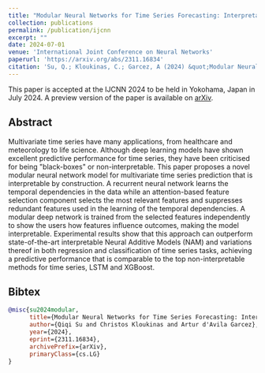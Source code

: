 ```yaml
---
title: "Modular Neural Networks for Time Series Forecasting: Interpretability and Feature Selection using Attention"
collection: publications
permalink: /publication/ijcnn
excerpt: ""
date: 2024-07-01
venue: 'International Joint Conference on Neural Networks'
paperurl: 'https://arxiv.org/abs/2311.16834'
citation: 'Su, Q.; Kloukinas, C.; Garcez, A (2024) &quot;Modular Neural Networks for Time Series Forecasting: Interpretability and Feature Selection using Attention.&quot; <i>arxiv.org/abs/2311.16834</i>'
---
```


This paper is accepted at the IJCNN 2024 to be held in Yokohama, Japan in July 2024. A preview version of the paper
is available on [arXiv](https://arxiv.org/abs/2311.16834). 

## Abstract

Multivariate time series have many applications, from healthcare and meteorology to life science. Although deep learning 
models have shown excellent predictive performance for time series, they have been criticised for being "black-boxes" or non-interpretable. This paper proposes a novel modular neural network model for multivariate time series prediction that is interpretable by construction. A recurrent neural network learns the temporal dependencies in the data while an 
attention-based feature selection component selects the most relevant features and suppresses redundant features used in the learning of the temporal dependencies. A modular deep network is trained from the selected features independently to show the users how features influence outcomes, making the model interpretable. Experimental results show that this approach can outperform state-of-the-art interpretable Neural Additive Models (NAM) and variations thereof in both regression and classification of time series tasks, achieving a predictive performance that is comparable to the top non-interpretable methods for time series, LSTM and XGBoost.

## Bibtex

```bibtex
@misc{su2024modular,
      title={Modular Neural Networks for Time Series Forecasting: Interpretability and Feature Selection using Attention}, 
      author={Qiqi Su and Christos Kloukinas and Artur d'Avila Garcez},
      year={2024},
      eprint={2311.16834},
      archivePrefix={arXiv},
      primaryClass={cs.LG}
}
```
